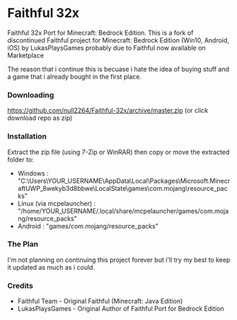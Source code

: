 # Faithful 32x
Faithful 32x Port for Minecraft: Bedrock Edition. This is a fork of discontinued Faithful project for Minecraft: Bedrock Edition (Win10, Android, iOS) by LukasPlaysGames probably due to Faithful now available on Marketplace

The reason that i continue this is becuase i hate the idea of buying stuff and a game that i already bought in the first place.

### Downloading
https://github.com/null2264/Faithful-32x/archive/master.zip (or click download repo as zip)

### Installation
Extract the zip file (using 7-Zip or WinRAR) then copy or move the extracted folder to:

- Windows : "C:\Users\YOUR_USERNAME\AppData\Local\Packages\Microsoft.MinecraftUWP_8wekyb3d8bbwe\LocalState\games\com.mojang\resource_packs"
- Linux (via mcpelauncher) : "/home/YOUR_USERNAME/.local/share/mcpelauncher/games/com.mojang/resource_packs"
- Android : "games/com.mojang/resource_packs"

### The Plan
I'm not planning on continuing this project forever but i'll try my best to keep it updated as much as i could.

### Credits
- Faithful Team - Original Faithful (Minecraft: Java Edition)
- LukasPlaysGames - Original Author of Faithful Port for Bedrock Edition
